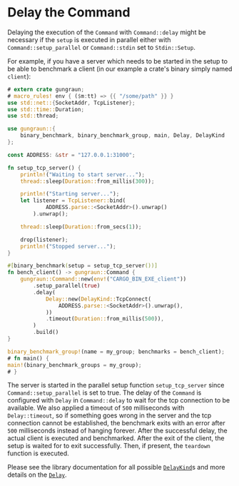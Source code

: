# Delay the Command

Delaying the execution of the `Command` with `Command::delay` might be necessary
if the `setup` is executed in parallel either with `Command::setup_parallel` or
`Command::stdin` set to `Stdin::Setup`.

For example, if you have a server which needs to be started in the setup to be
able to benchmark a client (in our example a crate's binary simply named
`client`):

```rust
# extern crate gungraun;
# macro_rules! env { ($m:tt) => {{ "/some/path" }} }
use std::net::{SocketAddr, TcpListener};
use std::time::Duration;
use std::thread;

use gungraun::{
    binary_benchmark, binary_benchmark_group, main, Delay, DelayKind
};

const ADDRESS: &str = "127.0.0.1:31000";

fn setup_tcp_server() {
    println!("Waiting to start server...");
    thread::sleep(Duration::from_millis(300));

    println!("Starting server...");
    let listener = TcpListener::bind(
            ADDRESS.parse::<SocketAddr>().unwrap()
        ).unwrap();

    thread::sleep(Duration::from_secs(1));

    drop(listener);
    println!("Stopped server...");
}

#[binary_benchmark(setup = setup_tcp_server())]
fn bench_client() -> gungraun::Command {
    gungraun::Command::new(env!("CARGO_BIN_EXE_client"))
        .setup_parallel(true)
        .delay(
            Delay::new(DelayKind::TcpConnect(
                ADDRESS.parse::<SocketAddr>().unwrap(),
            ))
            .timeout(Duration::from_millis(500)),
        )
        .build()
}

binary_benchmark_group!(name = my_group; benchmarks = bench_client);
# fn main() {
main!(binary_benchmark_groups = my_group);
# }
```

The server is started in the parallel setup function `setup_tcp_server` since
`Command::setup_parallel` is set to true. The delay of the `Command` is
configured with `Delay` in `Command::delay` to wait for the tcp connection to be
available. We also applied a timeout of `500` milliseconds with
`Delay::timeout`, so if something goes wrong in the server and the tcp
connection cannot be established, the benchmark exits with an error after `500`
milliseconds instead of hanging forever. After the successful delay, the actual
client is executed and benchmarked. After the exit of the client, the setup is
waited for to exit successfully. Then, if present, the `teardown` function is
executed.

Please see the library documentation for all possible [`DelayKind`]s and more
details on the [`Delay`].

[`DelayKind`]: https://docs.rs/iai-callgrind/0.16.1/iai_callgrind/enum.DelayKind.html

[`Delay`]: https://docs.rs/iai-callgrind/0.16.1/iai_callgrind/struct.Delay.html
